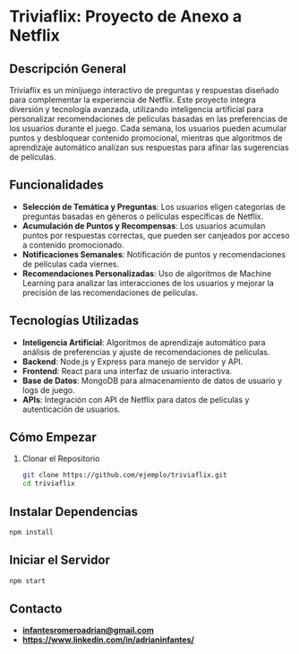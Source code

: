 # Triviaflix: Proyecto de Anexo a Netflix

## Descripción General
Triviaflix es un minijuego interactivo de preguntas y respuestas diseñado para complementar la experiencia de Netflix. Este proyecto integra diversión y tecnología avanzada, utilizando inteligencia artificial para personalizar recomendaciones de películas basadas en las preferencias de los usuarios durante el juego. Cada semana, los usuarios pueden acumular puntos y desbloquear contenido promocional, mientras que algoritmos de aprendizaje automático analizan sus respuestas para afinar las sugerencias de películas.

## Funcionalidades
- **Selección de Temática y Preguntas**: Los usuarios eligen categorías de preguntas basadas en géneros o películas específicas de Netflix.
- **Acumulación de Puntos y Recompensas**: Los usuarios acumulan puntos por respuestas correctas, que pueden ser canjeados por acceso a contenido promocionado.
- **Notificaciones Semanales**: Notificación de puntos y recomendaciones de películas cada viernes.
- **Recomendaciones Personalizadas**: Uso de algoritmos de Machine Learning para analizar las interacciones de los usuarios y mejorar la precisión de las recomendaciones de películas.

## Tecnologías Utilizadas
- **Inteligencia Artificial**: Algoritmos de aprendizaje automático para análisis de preferencias y ajuste de recomendaciones de películas.
- **Backend**: Node.js y Express para manejo de servidor y API.
- **Frontend**: React para una interfaz de usuario interactiva.
- **Base de Datos**: MongoDB para almacenamiento de datos de usuario y logs de juego.
- **APIs**: Integración con API de Netflix para datos de películas y autenticación de usuarios.

## Cómo Empezar
1. Clonar el Repositorio
   ```bash
   git clone https://github.com/ejemplo/triviaflix.git
   cd triviaflix

## Instalar Dependencias
   ```bash
   npm install
   ```

## Iniciar el Servidor
   ```bash
   npm start
   ```

## Contacto

- **infantesromeroadrian@gmail.com**
- **https://www.linkedin.com/in/adrianinfantes/**

